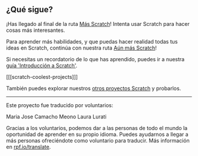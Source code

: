 ## ¿Qué sigue?

¡Has llegado al final de la ruta [Más Scratch](https://projects.raspberrypi.org/es-LA/pathways/more-scratch)! Intenta usar Scratch para hacer cosas más interesantes.

Para aprender más habilidades, y que puedas hacer realidad todas tus ideas en Scratch, continúa con nuestra ruta [Aún más Scratch](https://projects.raspberrypi.org/es-LA/pathways/further-scratch)!

Si necesitas un recordatorio de lo que has aprendido, puedes ir a nuestra [guía 'Introducción a Scratch'](https://projects.raspberrypi.org/es-LA/projects/getting-started-scratch).

[[[scratch-coolest-projects]]]

También puedes explorar nuestros [otros proyectos Scratch](https://projects.raspberrypi.org/es-LA/projects?software%5B%5D=scratch&curriculum%5B%5D=%201) y probarlos.

***
Este proyecto fue traducido por voluntarios:

Maria Jose Camacho Meono
Laura Lurati

Gracias a los voluntarios, podemos dar a las personas de todo el mundo la oportunidad de aprender en su propio idioma. Puedes ayudarnos a llegar a más personas ofreciéndote como voluntario para traducir. Más información en [rpf.io/translate](https://rpf.io/translate).
